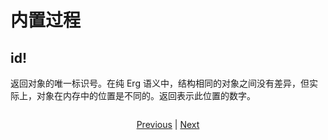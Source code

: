 # 内置过程

## id!

返回对象的唯一标识号。在纯 Erg 语义中，结构相同的对象之间没有差异，但实际上，对象在内存中的位置是不同的。返回表示此位置的数字。


```erg
```

<p align='center'>
    <a href='./08_procedure.md'>Previous</a> | <a href='./10_array.md'>Next</a>
</p>
